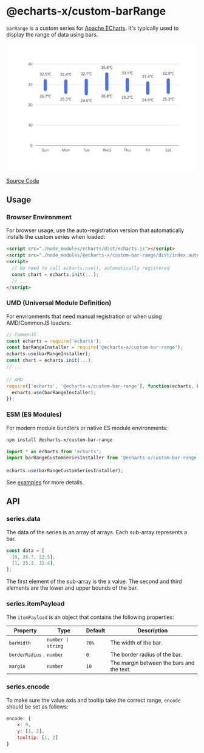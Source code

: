 # @echarts-x/custom-barRange

`barRange` is a custom series for [Apache ECharts](https://github.com/apache/echarts). It's typically used to display the range of data using bars.

![barRange](https://raw.githubusercontent.com/apache/echarts-custom-series/main/custom-series/barRange/screenshots/barRange.svg)

[Source Code](https://github.com/apache/echarts-custom-series/tree/main/custom-series/barRange)

## Usage

### Browser Environment

For browser usage, use the auto-registration version that automatically installs the custom series when loaded:

```html
<script src="./node_modules/echarts/dist/echarts.js"></script>
<script src="./node_modules/@echarts-x/custom-bar-range/dist/index.auto.js"></script>
<script>
  // No need to call echarts.use(), automatically registered
  const chart = echarts.init(...);
  // ...
</script>
```

### UMD (Universal Module Definition)

For environments that need manual registration or when using AMD/CommonJS loaders:

```js
// CommonJS
const echarts = require('echarts');
const barRangeInstaller = require('@echarts-x/custom-bar-range');
echarts.use(barRangeInstaller);
const chart = echarts.init(...);
// ...

// AMD
require(['echarts', '@echarts-x/custom-bar-range'], function(echarts, barRangeInstaller) {
  echarts.use(barRangeInstaller);
});
```

### ESM (ES Modules)

For modern module bundlers or native ES module environments:

```bash
npm install @echarts-x/custom-bar-range
```

```js
import * as echarts from 'echarts';
import barRangeCustomSeriesInstaller from '@echarts-x/custom-bar-range';

echarts.use(barRangeCustomSeriesInstaller);
```

See [examples](./examples) for more details.

## API

### series.data

The data of the series is an array of arrays. Each sub-array represents a bar.

```js
const data = [
  [0, 26.7, 32.5],
  [1, 25.3, 32.4],
];
```

The first element of the sub-array is the x value. The second and third elements are the lower and upper bounds of the bar.

### series.itemPayload

The `itemPayload` is an object that contains the following properties:

| Property       | Type              | Default | Description                               |
| -------------- | ----------------- | ------- | ----------------------------------------- |
| `barWidth`     | `number \| string` | `70%`   | The width of the bar.                     |
| `borderRadius` | `number`          | `0`     | The border radius of the bar.             |
| `margin`       | `number`          | `10`    | The margin between the bars and the text. |

### series.encode

To make sure the value axis and tooltip take the correct range, `encode` should be set as follows:

```js
encode: {
    x: 0,
    y: [1, 2],
    tooltip: [1, 2]
}
```
